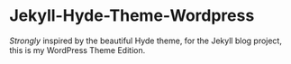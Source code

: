 # Jekyll-Hyde-Theme-Wordpress
*Strongly* inspired by the beautiful Hyde theme, for the Jekyll blog project, this is my WordPress Theme Edition.

